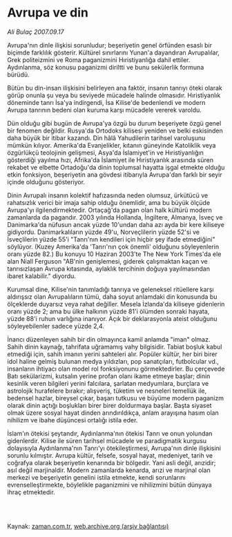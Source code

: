 # Avrupa ve din

*Ali Bulaç 2007.09.17*

<td class="columnist-detail">
<p>Avrupa'nın dinle ilişkisi sorunludur; beşeriyetin genel örfünden esaslı bir biçimde farklılık gösterir. Kültürel sınırlarını Yunan'a dayandıran Avrupalılar, Grek politeizmini ve Roma paganizmini Hıristiyanlığa dahil ettiler. Aydınlanma, söz konusu paganizmi diriltti ve bunu sekülerlik formuna bürüdü.</p>
<p>
<div id="haberMetinDiv">
<p>Bütün bu din-insan ilişkisini belirleyen ana faktör, insanın tanrıyı öteki olarak görüp onunla şu veya bu seviyede mücadele halinde olmasıdır. Hıristiyanlık döneminde tanrı İsa'ya indirgendi, İsa Kilise'de bedenlendi ve modern Avrupa tanrının bedeni olan kuruma karşı mücadele vererek varoldu.
<p> Dün olduğu gibi bugün de Avrupa'ya özgü bu durum beşeriyete özgü genel bir fenomen değildir. Rusya'da Ortodoks kilisesi yeniden ve belki eskisinden daha büyük bir itibar kazandı. Din hâlâ Yahudilerin tarihsel varoluşunu mümkün kılıyor. Amerika'da Evanjelikler, kıtanın güneyinde Katoliklik veya özgürlükçü teolojinin gelişmesi, Asya'da İslamiyet'in ve Hıristiyanlığın gösterdiği yayılma hızı, Afrika'da İslamiyet ile Hıristiyanlık arasında süren rekabet ve elbette Ortadoğu'da dinin toplumsal hayatta işgal etmekte olduğu etkin fonksiyon, beşeriyetin ana gövdesi itibarıyla Avrupa'dan farklı bir seyir içinde olduğunu gösteriyor.
<p>Dinin Avrupalı insanın kolektif hafızasında neden olumsuz, ürkütücü ve rahatsızlık verici bir imaja sahip olduğu önemlidir, ama bu büyük ölçüde Avrupa'yı ilgilendirmektedir. Ortaçağ'da pagan olan halk kültürü modern zamanlarda da pagandır. 2003 yılında Hollanda, İngiltere, Almanya, İsveç ve Danimarka'da nüfusun ancak yüzde 10'undan daha azı ayda bir kere kiliseye gidiyordu. Danimarkalıların yüzde 49'u, Norveçlilerin yüzde 52'si ve İsveçlilerin yüzde 55'i "Tanrı'nın kendileri için hiçbir şey ifade etmediğini" söylüyor. (Kuzey Amerika'da 'Tanrı'nın çok önemli' olduğunu söyleyenlerin oranı yüzde 82.) Bu konuyu 10 Haziran 2003'te The New York Times'da ele alan Niall Ferguson "AB'nin genişlemesi, giderek çalışmaktan kaçan ve tanrısızlaşan Avrupa kıtasında, aylaklık tercihinin doğuya yayılmasından ibaret kalabilir." diyordu.
<p>Kurumsal dine, Kilise'nin tanımladığı tanrıya ve geleneksel ritüellere karşı aldırışsız olan Avrupalıların tümü, daha soyut anlamdaki din konusunda bu ölçeklerde duyarsız veya rahat değiller. Mesela İzlanda'da kiliseye gidenlerin oranı yüzde 2; ama bu ülke halkının yüzde 81'i ölümden sonraki hayata, yüzde 88'i ruhun varlığına inanıyor. Açık bir deklarasyonla ateist olduğunu söyleyebilenler sadece yüzde 2,4.
<p> İnancı düzenleyen sahih bir din olmayınca kamil anlamda "iman" olmaz. Sahih dinin kaynağı, tahrifata uğramamış vahy bilgisidir. Tabiat boşluk kabul etmediği için, sahih imanın yerini sahteleri alır. Popüler kültür, her biri birer idol haline gelmiş bulunan medya yıldızları, pop sanatçıları, futbolcular vd., insanların ihtiyacı olan model rol fonksiyonunu görmektedirler. Bu çerçevede Batı sekülarizmi, kutsalın yerine profan olanı ikame etmeye başlar; dinin kesinlik veren bilgileri yerini falcılara, şarlatan medyumlara, burçlara ve astrolojik hurafelere bırakır; alışveriş, tüketim ve nesneleri temellük ile, bedensel hazlar, bireysel çıkar, başarı tutkusu ve büyüme modern paganizm olarak dinin açtığı boşlukları birer birer doldurmaya başlar. Başta siyaset olmak üzere sosyal hayat dinden arındırıldıkça, anlam arayışına hasım olan nihilizm ve ibahe düşüncesi ortalığı istila eder.
<p> İslam'ın ötekisi şeytandır, Aydınlanma'nın ötekisi Tanrı ve onun yolundan gidenlerdir. Kilise ile süren tarihsel mücadele ve paradigmatik kurgusu dolayısıyla Aydınlanma'nın Tanrı'yı ötekileştirmesi, Avrupa'nın dinle ilişkisini sorunlu kılmıştır. Avrupa kültür, felsefe, sosyal hayat, medeniyet, tarih ve coğrafya olarak beşeriyetin kenarında bir bölgedir. Yani asli değil, arızidir; asıl değil marjinaldir. Modern zamanlarda kenarda, arızi ve marjinal olan merkezi ve beşeriyetin genelini istila etmekte, kendi sorunlarını evrenselleştirmekte, böylelikle paganizmini ve nihilizmini bütün dünyaya ihraç etmektedir.</p></p></p></p></p></p></div>
</p>


<p><br>
		 </br></p></td>

Kaynak: [zaman.com.tr](http://zaman.com.tr/yazar.do?yazino=589371), [web.archive.org (arşiv bağlantısı)](http://web.archive.org/web/20120125182914/http://www.zaman.com.tr/yazar.do?yazino=589371)
